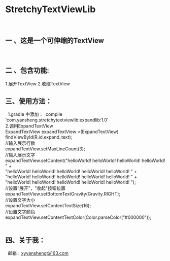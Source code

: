 # StretchyTextViewLib
 
## 一 、这是一个可伸缩的TextView
 
## 二 、包含功能:
1.展开TextView
2.收缩TextView
 
## 三、使用方法：
 
1.gradle 中添加：  compile 'com.yansheng.stretchytextviewlib:expandlib:1.0' <br> 
2.调用ExpandTextView<br> 
       ExpandTextView expandTextView =(ExpandTextView) findViewById(R.id.expand_text);<br> 
        //输入展示行数<br> 
        expandTextView.setMaxLineCount(3);<br> 
        //输入展示文字<br> 
        expandTextView.setContent("helloWorld! helloWorld! helloWorld! helloWorld! " +<br> 
                "helloWorld! helloWorld! helloWorld! helloWorld! helloWorld! " +<br> 
                "helloWorld! helloWorld! helloWorld! helloWorld! helloWorld! " +<br> 
                "helloWorld! helloWorld! helloWorld! helloWorld! helloWorld! ");<br> 
        //设置“展开”，"收起"按钮位置<br> 
        expandTextView.setBottomTextGravity(Gravity.RIGHT);<br> 
        //设置文字大小<br> 
        expandTextView.setContentTextSize(16);<br> 
        //设置文字颜色<br> 
        expandTextView.setContentTextColor(Color.parseColor("#000000"));<br> 
 
## 四、关于我：
  邮箱：xyyansheng@163.com<br> 
